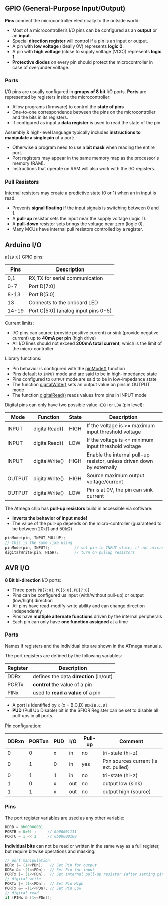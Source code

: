 
## GPIO (General-Purpose Input/Output)

**Pins** connect the microcontroller electrically to the outside world:

* Most of a microcontroller’s I/O pins can be configured as an **output** or an **input**.
* Special **direction register** will control if a pin is an input or output.
* A pin with **low voltage** (ideally 0V) represents **logic 0**.
* A pin with **high voltage** (close to supply voltage (VCC)) represents **logic 1**.
* **Protective diodes** on every pin should protect the microcontroller in case of over/under voltage.

### Ports

I/O pins are usually configured in **groups of 8 bit** I/O ports. **Ports** are represented by registers inside the microcontroller:

* Allow programs (firmware) to control the **state of pins**
* One-to-one correspondence between the pins on the microcontroller and the bits in its registers.
* If configured as input a **data register** is used to read the state of the pin.

Assembly & high-level language typically includes **instructions to manipulate a single pin** of a port:

* Otherwise a program need to use a **bit mask** when reading the entire port. 
* Port registers may appear in the same memory map as the processor's memory (RAM). 
* Instructions that operate on RAM will also work with the I/O registers.

### Pull Resistors

Internal resistors may create a predictive state (0 or 1) when an in input is read.

* Prevents **signal floating** if the input signals is switching between 0 and 1.
* A **pull-up** resistor sets the input near the supply voltage (logic 1).
* A **pull-down** resistor sets brings the voltage near zero (logic 0). 
* Many MCUs have internal pull resistors controlled by a register.

## Arduino I/O

`D[19:0]` GPIO pins:

Pins  | Description
------|--------------------------------------
0,1   | RX,TX for serial communication
0-7   | Port D[7:0]
8-13  | Port B[5:0]
13    | Connects to the onboard LED
14-19 | Port C[5:0]  (analog input pins 0-5)

Current limits:

- I/O pins can source (provide positive current) or sink (provide negative current) up to **40mA per pin** (high drive)
- All I/O lines should not exceed **200mA total current**, which is the limit of the micro-controller

Library functions:

- Pin behavior is configured with the [pinMode()](https://www.arduino.cc/en/Reference/PinMode) function
- Pins default to `INPUT` mode and are said to be in high-impedance state
- Pins configured to `OUTPUT` mode are said to be in low-impedance state
- The function [digitalWrite()](https://www.arduino.cc/en/Reference/DigitalWrite) sets an output value on pins in  OUTPUT mode
- The function [digitalRead()](https://www.arduino.cc/en/Reference/DigitalRead) reads values from pins in INPUT mode

Digital pins can only have two possible value `HIGH` or `LOW` (pin level):

Mode   | Function         | State | Description 
-------|------------------|-------|----------------------------------------------------------
INPUT  | digitalRead()    | HIGH  | If the voltage is >= maximum input threshold voltage
INPUT  | digitalRead()    | LOW   | If the voltage is <= minimum input threshold voltage
INPUT  | digitalWrite()   | HIGH  | Enable the internal pull-up resistor, unless driven down by externally
OUTPUT | digitalWrite()   | HIGH  | Source maximum output voltage/current
OUTPUT | digitalWrite()   | LOW   | Pin is at 0V, the pin can sink current

The Atmega chip has **pull-up resistors** build in accessible via software:

- **Inverts the behavior of input mode!**
- The value of the pull-up depends on the micro-controller (guaranteed to be between 20kΩ and 50kΩ)

```c
pinMode(pin, INPUT_PULLUP);
// this is the same like using
pinMode(pin, INPUT);           // set pin to INPUT state, if not already an INPUT
digitalWrite(pin, HIGH);       // turn on pullup resistors
```

## AVR I/O 

**8 Bit bi-direction** I/O ports: 

* Three ports `PB[7:0]`, `PC[5:0]`, `PD[7:0]`
* Pins can be configured us input (with/without pull-up) or output (low/high) direction
* All pins have read-modify-write ability and can change direction independently
* Pins have **multiple alternate functions** driven by the internal peripherals
* Each pin can only have **one function assigned** at a time

### Ports

Names if registers and the individual bits are shown in the ATmega manuals.

The port registers are defined by the following variables:

Register | Description
---------|-----------------------------------
DDRx     | defines the data **direction** (in/out) 
PORTx    | **control** the value of a pin
PINx     | used to **read a value** of a pin

* A port is identified by `x` (x = B,C,D) `DDR[B,C,D]`
* **PUD** (Pull Up Disable) bit in the SFIOR Register can be set to disable all pull-ups in all ports.

Pin configuration:

DDRxn | PORTxn | PUD | I/O | Pull-up | Comment
------|--------|-----|-----|---------|------------------------
0     | 0      | x   | in  | no      | tri-state (hi-z)
0     | 1      | 0   | in  | yes     | Pxn sources current (is ext. pulled)
0     | 1      | 1   | in  | no      | tri-state (hi-z)
1     | 0      | x   | out | no      | output low (sink)
1     | 1      | x   | out | no      | output high (source)

### Pins

The port register variables are used as any other variable:

```c
DDRB = 0b00000001
PORTB = 0x0f ;     // 0b00001111
PORTC = 1 << 2     // 0b00000100
```

**Individual bits** can not be read or written in the same way as a full register, but require bitwise operations and masking:

```c
// port manipulation
DDRx |= (1<<PDn);   // Set Pin for output
DDRx &= ~(1<<PDn);  // Set Pin for input
PORTx |= (1<<PDn);  // Set internal pull-up resistor (after setting pin for input)
// digital write
PORTx |= (1<<PDn);  // Set Pin High
PORTx &= ~(1<<PDn); // Set Pin Low
// digital read
if (PINx & (1<<PDn));
```

